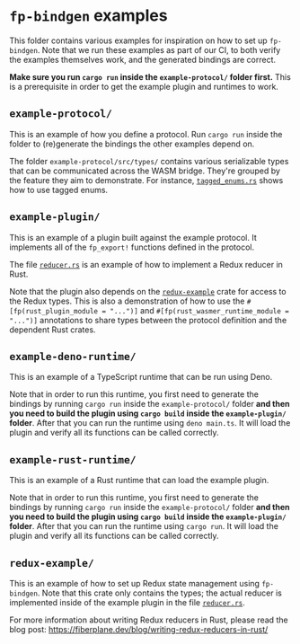 # `fp-bindgen` examples

This folder contains various examples for inspiration on how to set up `fp-bindgen`. Note that we
run these examples as part of our CI, to both verify the examples themselves work, and the generated
bindings are correct.

**Make sure you run `cargo run` inside the `example-protocol/` folder first.** This is a
prerequisite in order to get the example plugin and runtimes to work.

## `example-protocol/`

This is an example of how you define a protocol. Run `cargo run` inside the folder to (re)generate
the bindings the other examples depend on.

The folder `example-protocol/src/types/` contains various serializable types that can be
communicated across the WASM bridge. They're grouped by the feature they aim to demonstrate. For
instance, [`tagged_enums.rs`](example-protocol/src/types/tagged_enums.rs) shows how to use tagged
enums.

## `example-plugin/`

This is an example of a plugin built against the example protocol. It implements all of the
`fp_export!` functions defined in the protocol.

The file [`reducer.rs`](example-plugin/src/reducer.rs) is an example of how to implement a Redux
reducer in Rust.

Note that the plugin also depends on the [`redux-example`](#redux-example) crate for access to the
Redux types. This is also a demonstration of how to use the `#[fp(rust_plugin_module = "...")]` and
`#[fp(rust_wasmer_runtime_module = "...")]` annotations to share types between the protocol
definition and the dependent Rust crates.

## `example-deno-runtime/`

This is an example of a TypeScript runtime that can be run using Deno.

Note that in order to run this runtime, you first need to generate the bindings by running
`cargo run` inside the `example-protocol/` folder
**and then you need to build the plugin using `cargo build` inside the `example-plugin/` folder**.
After that you can run the runtime using `deno main.ts`. It will load the plugin and verify all its
functions can be called correctly.

## `example-rust-runtime/`

This is an example of a Rust runtime that can load the example plugin.

Note that in order to run this runtime, you first need to generate the bindings by running
`cargo run` inside the `example-protocol/` folder
**and then you need to build the plugin using `cargo build` inside the `example-plugin/` folder**.
After that you can run the runtime using `cargo run`. It will load the plugin and verify all its
functions can be called correctly.

## `redux-example/`

This is an example of how to set up Redux state management using `fp-bindgen`. Note that this crate
only contains the types; the actual reducer is implemented inside of the example plugin in the file
[`reducer.rs`](example-plugin/src/reducer.rs).

For more information about writing Redux reducers in Rust, please read the blog post:
https://fiberplane.dev/blog/writing-redux-reducers-in-rust/
